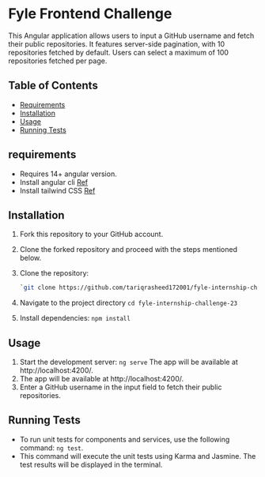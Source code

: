 # Fyle Frontend Challenge

This Angular application allows users to input a GitHub username and fetch their public repositories. 
It features server-side pagination, with 10 repositories fetched by default.
Users can select a maximum of 100 repositories fetched per page.

## Table of Contents

- [Requirements](#requirements)
- [Installation](#installation)
- [Usage](#usage)
- [Running Tests](#running-tests)


## requirements
* Requires 14+ angular version.
* Install angular cli [Ref](https://angular.io/cli)
* Install tailwind CSS [Ref](https://tailwindcss.com/docs/guides/angular)

## Installation
1. Fork this repository to your GitHub account.
2. Clone the forked repository and proceed with the steps mentioned below.
3. Clone the repository:

   ```bash
   `git clone https://github.com/tariqrasheed172001/fyle-internship-challenge-23.git`
   
4. Navigate to the project directory
   `cd fyle-internship-challenge-23`
6. Install dependencies:
   `npm install`

## Usage
1. Start the development server:
   `ng serve` The app will be available at http://localhost:4200/.
2. The app will be available at http://localhost:4200/.
3. Enter a GitHub username in the input field to fetch their public repositories.

## Running Tests
* To run unit tests for components and services, use the following command:
   `ng test`.
* This command will execute the unit tests using Karma and Jasmine. The test results will be displayed in the terminal.
